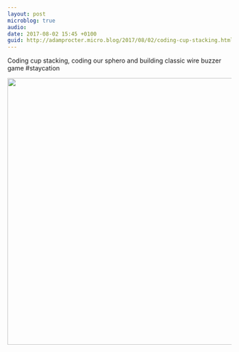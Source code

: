 ```yaml
---
layout: post
microblog: true
audio: 
date: 2017-08-02 15:45 +0100
guid: http://adamprocter.micro.blog/2017/08/02/coding-cup-stacking.html
---
```

Coding cup stacking, coding our sphero and building classic wire buzzer game #staycation

<img src="http://discursive.adamprocter.co.uk/uploads/2017/62e6168215.jpg" width="600" height="600" />
